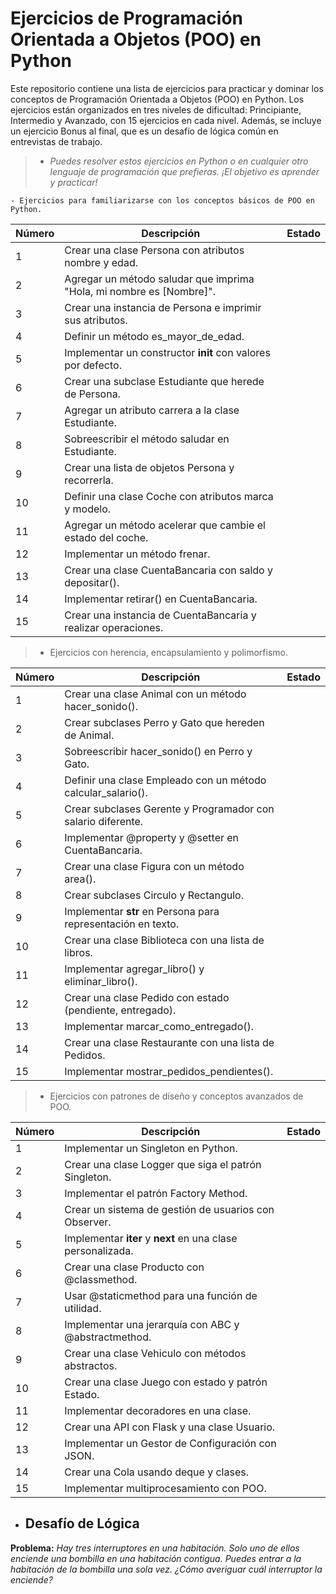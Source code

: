 # Ejercicios de Programación Orientada a Objetos (POO) en Python

Este repositorio contiene una lista de ejercicios para practicar y dominar los conceptos de Programación Orientada a Objetos (POO) en Python. Los ejercicios están organizados en tres niveles de dificultad: Principiante, Intermedio y Avanzado, con 15 ejercicios en cada nivel. Además, se incluye un ejercicio Bonus al final, que es un desafío de lógica común en entrevistas de trabajo.

> - _Puedes resolver estos ejercicios en Python o en cualquier otro lenguaje de programación que prefieras. ¡El objetivo es aprender y practicar!_

    - Ejercicios para familiarizarse con los conceptos básicos de POO en Python.

| Número | Descripción | Estado |
|---------|-------------|--------|
| 1  | Crear una clase Persona con atributos nombre y edad. |  |
| 2  | Agregar un método saludar que imprima "Hola, mi nombre es [Nombre]". |  |
| 3  | Crear una instancia de Persona e imprimir sus atributos. |  |
| 4  | Definir un método es_mayor_de_edad. |  |
| 5  | Implementar un constructor __init__ con valores por defecto. |  |
| 6  | Crear una subclase Estudiante que herede de Persona. |  |
| 7  | Agregar un atributo carrera a la clase Estudiante. |  |
| 8  | Sobreescribir el método saludar en Estudiante. |  |
| 9  | Crear una lista de objetos Persona y recorrerla. |  |
| 10 | Definir una clase Coche con atributos marca y modelo. |  |
| 11 | Agregar un método acelerar que cambie el estado del coche. |  |
| 12 | Implementar un método frenar. |  |
| 13 | Crear una clase CuentaBancaria con saldo y depositar(). |  |
| 14 | Implementar retirar() en CuentaBancaria. |  |
| 15 | Crear una instancia de CuentaBancaria y realizar operaciones. |  |


> - Ejercicios con herencia, encapsulamiento y polimorfismo.

| Número | Descripción | Estado |
|---------|-------------|--------|
| 1  | Crear una clase Animal con un método hacer_sonido(). |  |
| 2  | Crear subclases Perro y Gato que hereden de Animal. |  |
| 3  | Sobreescribir hacer_sonido() en Perro y Gato. |  |
| 4  | Definir una clase Empleado con un método calcular_salario(). |  |
| 5  | Crear subclases Gerente y Programador con salario diferente. |  |
| 6  | Implementar @property y @setter en CuentaBancaria. |  |
| 7  | Crear una clase Figura con un método area(). |  |
| 8  | Crear subclases Circulo y Rectangulo. |  |
| 9  | Implementar __str__ en Persona para representación en texto. |  |
| 10 | Crear una clase Biblioteca con una lista de libros. |  |
| 11 | Implementar agregar_libro() y eliminar_libro(). |  |
| 12 | Crear una clase Pedido con estado (pendiente, entregado). |  |
| 13 | Implementar marcar_como_entregado(). |  |
| 14 | Crear una clase Restaurante con una lista de Pedidos. |  |
| 15 | Implementar mostrar_pedidos_pendientes(). |  |



> - Ejercicios con patrones de diseño y conceptos avanzados de POO.

| Número | Descripción | Estado |
|---------|-------------|--------|
| 1  | Implementar un Singleton en Python. |  |
| 2  | Crear una clase Logger que siga el patrón Singleton. |  |
| 3  | Implementar el patrón Factory Method. |  |
| 4  | Crear un sistema de gestión de usuarios con Observer. |  |
| 5  | Implementar __iter__ y __next__ en una clase personalizada. |  |
| 6  | Crear una clase Producto con @classmethod. |  |
| 7  | Usar @staticmethod para una función de utilidad. |  |
| 8  | Implementar una jerarquía con ABC y @abstractmethod. |  |
| 9  | Crear una clase Vehiculo con métodos abstractos. |  |
| 10 | Crear una clase Juego con estado y patrón Estado. |  |
| 11 | Implementar decoradores en una clase. |  |
| 12 | Crear una API con Flask y una clase Usuario. |  |
| 13 | Implementar un Gestor de Configuración con JSON. |  |
| 14 | Crear una Cola usando deque y clases. |  |
| 15 | Implementar multiprocesamiento con POO. |  |

- ## Desafío de Lógica
**Problema:** _Hay tres interruptores en una habitación. Solo uno de ellos enciende una bombilla en una habitación contigua. Puedes entrar a la habitación de la bombilla una sola vez. ¿Cómo averiguar cuál interruptor la enciende?_
